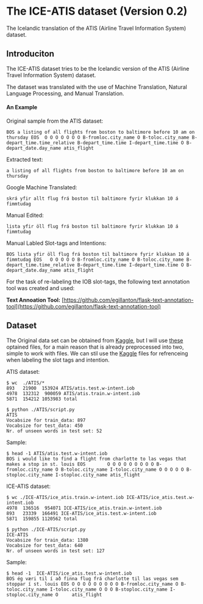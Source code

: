 # The ICE-ATIS dataset (Version 0.2)

The Icelandic translation of the ATIS (Airline Travel Information System) dataset.


## Introduciton
The ICE-ATIS dataset tries to be the Icelandic version of the ATIS (Airline Travel Information System) dataset.

The dataset was translated with the use of Machine Translation, Natural Language Processing, and Manual Translation.



#### An Example

Original sample from the ATIS dataset:
```
BOS a listing of all flights from boston to baltimore before 10 am on thursday EOS	O O O O O O O B-fromloc.city_name O B-toloc.city_name B-depart_time.time_relative B-depart_time.time I-depart_time.time O B-depart_date.day_name atis_flight
```

Extracted text:
```
a listing of all flights from boston to baltimore before 10 am on thursday
```

Google Machine Translated:
```
skrá yfir allt flug frá boston til baltimore fyrir klukkan 10 á fimmtudag 
```

Manual Edited:
```
lista yfir öll flug frá boston til baltimore fyrir klukkan 10 á fimmtudag 
```

Manual Labled Slot-tags and Intentions:
```
BOS lista yfir öll flug frá boston til baltimore fyrir klukkan 10 á fimmtudag EOS	O O O O O B-fromloc.city_name O B-toloc.city_name B-depart_time.time_relative B-depart_time.time I-depart_time.time O B-depart_date.day_name atis_flight
```

For the task of re-labeling the IOB slot-tags, the following text annotation tool was created and used:

**Text Annoation Tool:** [https://github.com/egillanton/flask-text-annotation-tool](https://github.com/egillanton/flask-text-annotation-tool)



## Dataset
The Original data set can be obtained from  [Kaggle](https://www.kaggle.com/siddhadev/atis-dataset-from-ms-cntk), but I will use [these](https://github.com/mohammedterry/slots_intents/tree/d5883be0e9bc477ff2b3976e4ede7f29ad183805/data) optained files, for a main reason that is already preprocessed into two, simple to work with files. We can stil use the [Kaggle](https://www.kaggle.com/siddhadev/atis-dataset-from-ms-cntk) files for refrenceing  when labeling the slot tags and intention. 


ATIS dataset:
```
$ wc  ./ATIS/*
893   21900  153924 ATIS/atis.test.w-intent.iob
4978  132312  900059 ATIS/atis.train.w-intent.iob
5871  154212 1053983 total
```

```console
$ python ./ATIS/script.py
ATIS
Vocabsize for train_data: 897
Vocabsize for test_data: 450
Nr. of unseen words in test set: 52
```
Sample:
```
$ head -1 ATIS/atis.test.w-intent.iob 
BOS i would like to find a flight from charlotte to las vegas that makes a stop in st. louis EOS        O O O O O O O O O B-fromloc.city_name O B-toloc.city_name I-toloc.city_name O O O O O B-stoploc.city_name I-stoploc.city_name atis_flight
```

ICE-ATIS dataset:
```
$ wc ./ICE-ATIS/ice_atis.train.w-intent.iob ICE-ATIS/ice_atis.test.w-intent.iob
4978  136516  954071 ICE-ATIS/ice_atis.train.w-intent.iob
893   23339  166491 ICE-ATIS/ice_atis.test.w-intent.iob
5871  159855 1120562 total
```

```console
$ python ./ICE-ATIS/script.py
ICE-ATIS
Vocabsize for train_data: 1380
Vocabsize for test_data: 640
Nr. of unseen words in test set: 127
```

Sample:
```
$ head -1  ICE-ATIS/ice_atis.test.w-intent.iob
BOS ég væri til í að finna flug frá charlotte til las vegas sem stoppar í st. louis EOS O O O O O O O O O B-fromloc.city_name O B-toloc.city_name I-toloc.city_name O O O B-stoploc.city_name I-stoploc.city_name O     atis_flight
```